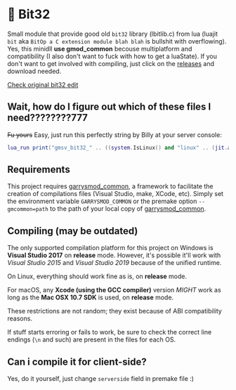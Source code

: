 # 🔢 Bit32
Small module that provide good old `bit32` library (lbitlib.c) from lua (luajit `bit` aka `BitOp a C extension module blah blah` is bullshit with overflowing). Yes, this minidll **use gmod_common** becouse multiplatform and compatibility (I also don't want to fuck with how to get a luaState). If you don't want to get involved with compiling, just click on the [releases](https://github.com/Pika-Software/gm_bit32/releases) and download needed.

[Check original bit32 edit](https://github.com/ezdiy/lua-bit32/blob/master/bit32.c)

## Wait, how do I figure out which of these files I need????????777

~~Fu yours~~ Easy, just run this perfectly string by Billy at your server console:
```lua
lua_run print("gmsv_bit32_" .. ((system.IsLinux() and "linux" .. (jit.arch == "x86" and "" or "64")) or (system.IsWindows() and "win" .. (jit.arch == "x86" and "32" or "64")) or "UNSUPPORTED") .. ".dll")
```

## Requirements

This project requires [garrysmod\_common][1], a framework to facilitate the creation of compilations files (Visual Studio, make, XCode, etc). Simply set the environment variable `GARRYSMOD_COMMON` or the premake option `--gmcommon=path` to the path of your local copy of [garrysmod\_common][1].

## Compiling (may be outdated)

The only supported compilation platform for this project on Windows is **Visual Studio 2017** on **release** mode. However, it's possible it'll work with *Visual Studio 2015* and *Visual Studio 2019* because of the unified runtime.

On Linux, everything should work fine as is, on **release** mode.

For macOS, any **Xcode (using the GCC compiler)** version *MIGHT* work as long as the **Mac OSX 10.7 SDK** is used, on **release** mode.

These restrictions are not random; they exist because of ABI compatibility reasons.

If stuff starts erroring or fails to work, be sure to check the correct line endings (`\n` and such) are present in the files for each OS.

## Can i compile it for client-side?

Yes, do it yourself, just change `serverside` field in premake file :)


[1]: https://github.com/danielga/garrysmod_common
